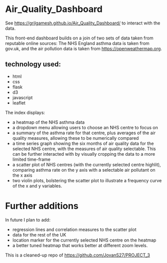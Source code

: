 # Air_Quality_Dashboard

See https://grilgamesh.github.io/Air_Quality_Dashboard/ to interact with the data.

This front-end dashboard builds on a join of two sets of data taken from reputable online sources: The NHS England asthma data is taken from gov.uk, and the air pollution data is taken from https://openweathermap.org.

## technology used:
* html
* css
* flask
* d3
* javascript
* leaflet

The index displays:
* a heatmap of the NHS asthma data
* a dropdown menu allowing users to choose an NHS centre to focus on
* a summary of the asthma rate for that centre, plus averages of the air quality measures, allowing these to be numerically compared
* a time series graph showing the six months of air quality data for the selected NHS centre, with the measures of air quality selectable. This can be further interacted with by visually cropping the data to a more limited time-frame
* a scatter plot of NHS centres (with the currently selected centre highlit), comparing asthma rate on the y axis with a selectable air pollutant on the x axis
* two violin plots, bolstering the scatter plot to illustrate a frequency curve of the x and y variables.

# Further additions
In future I plan to add:
* regression lines and correlation measures to the scatter plot
* data for the rest of the UK
* location marker for the currently selected NHS centre on the heatmap
* a better tuned heatmap that works better at different zoom levels.

This is a cleaned-up repo of https://github.com/JovanS27/PROJECT_3 
